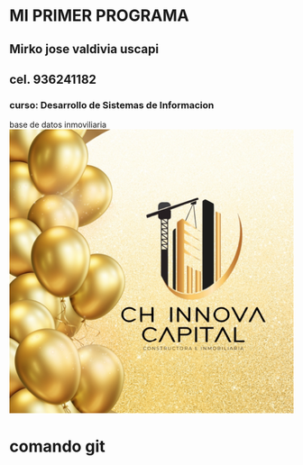 # MI PRIMER PROGRAMA
## Mirko jose valdivia uscapi
## cel. 936241182 
### curso: Desarrollo de Sistemas de Informacion
base de datos inmoviliaria
![ch inmoviliaria](image-1.png)
# comando git

